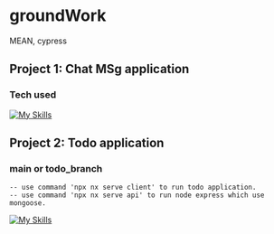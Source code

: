 # groundWork

MEAN, cypress

## Project 1: Chat MSg application

### Tech used

[![My Skills](https://skillicons.dev/icons?i=ts,js,html,scss,mongodb,express,angular,nodejs,&theme=light)](https://skillicons.dev)

## Project 2: Todo application

### main or todo_branch

    -- use command 'npx nx serve client' to run todo application.
    -- use command 'npx nx serve api' to run node express which use mongoose.

[![My Skills](https://skillicons.dev/icons?i=ts,js,html,scss,mongodb,express,angular,nodejs,&theme=light)](https://skillicons.dev)
